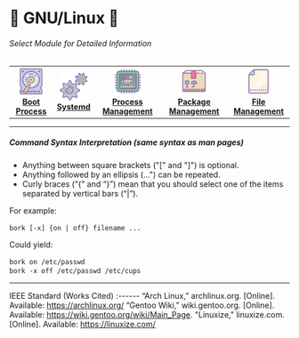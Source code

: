 <!-- Header -->
# :penguin: GNU/Linux :kiwi_fruit:
<!--Modules-->
###### Select Module for Detailed Information 
<center>
 <table>
  <tr>
   <td align="center"><a href="./bootprocess.md"><img src="./images/hdd.png" width="50px;" height="50px;" alt="Boot Process"/><br /><b>Boot Process</b></a></td>
   <td align="center"><a href="./systemd.md"><img src="./images/system.png" width="50px;" height="50px;" alt="Systemd"/><br /><b>Systemd</b></a></td>
   <td align="center"><a href="./processmgmt.md"><img src="./images/cpu.png" width="50px;" height="50px;" alt="Process Management"/><br /><b>Process Management</b></a></td>
   <td align="center"><a href="./packagemgmt.md"><img src="./images/pkg.png" width="50px;" height="50px;" alt="Package Management"/><br /><b>Package Management</b></a></td>
   <td align="center"><a href="./files.md"><img src="./images/file.png" width="50px;" height="50px;" alt="File Management"/><br /><b>File Management</b></a></td>
 </table>
</center>


<!--Foreward-->
___
##### Command Syntax Interpretation (same syntax as **man** pages)
- Anything between square brackets ("[" and "]") is optional.
- Anything followed by an ellipsis (...") can be repeated.
- Curly braces (“{” and “}”) mean that you should select one of the items separated by vertical bars (“|”).

For example:
```
bork [-x] {on | off} filename ...
```
Could yield:
```
bork on /etc/passwd
bork -x off /etc/passwd /etc/cups
```

<!-- Works Cited -->
___
IEEE Standard (Works Cited)
:------
“Arch Linux,” archlinux.org. [Online]. Available: https://archlinux.org/
“Gentoo Wiki,” wiki.gentoo.org. [Online]. Available: https://wiki.gentoo.org/wiki/Main_Page.
"Linuxize," linuxize.com. [Online]. Available: https://linuxize.com/
